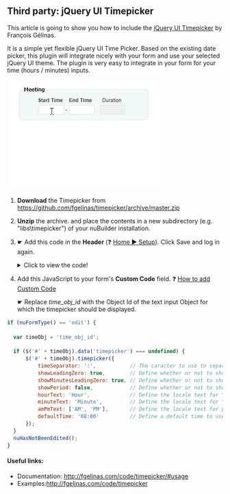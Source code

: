 ## Third party: jQuery UI Timepicker 

This article is going to show you how to include the [jQuery UI Timepicker](https://github.com/fgelinas/timepicker) by François Gélinas.

It is a simple yet flexible jQuery UI Time Picker.
Based on the existing date picker, this plugin will integrate nicely with your form and use your selected jQuery UI theme.
The plugin is very easy to integrate in your form for your time (hours / minutes) inputs.

<p align="left">
  <img src="screenshots/timepicker.gif">
</p>


1. **Download** the Timepicker from https://github.com/fgelinas/timepicker/archive/master.zip

2. **Unzip** the archive. and place the contents in a new subdirectory (e.g. "libs\timepicker") of your nuBuilder installation.

3. ☛  Add this code in the **Header** (❓ [Home ► Setup](/codelib/common/setup_header.gif)). Click Save and log in again.


   <details>
     <summary>Click to view the code!</summary>
      
    ```javascript
    </script>

    <link href="libs/jquery.ui.timepicker.css" rel="stylesheet">
  
    <script src='libs/jquery.ui.timepicker.js' type='text/javascript'></script>

    <script>
    ```
    </details>


4. Add this JavaScript to your form's **Custom Code** field.
   ❓ [How to add Custom Code](/common/form_add_custom_code_javascript.gif)


      ☛  Replace *time_obj_id* with the Object Id of the text input Object for which the timepicker should be displayed.

  ```javascript
if (nuFormType() == 'edit') {

    var timeObj = 'time_obj_id';

    if ($('#' + timeObj).data('timepicker') === undefined) {
        $('#' + timeObj).timepicker({
			timeSeparator: ':',           // The caracter to use to separate hours and minutes. (default: ':')
			showLeadingZero: true,        // Define whether or not to show a leading zero for hours < 10. (default: true)
			showMinutesLeadingZero: true, // Define whether or not to show a leading zero for minutes < 10. (default: true)
			showPeriod: false,            // Define whether or not to show AM/PM with selected time. (default: false)
			hourText: 'Hour',             // Define the locale text for "Hours"
			minuteText: 'Minute',         // Define the locale text for "Minute"
			amPmText: ['AM', 'PM'],       // Define the locale text for periods
			defaultTime: '08:00'          // Define a default time to use if displayed inline or input is empty
		});
	}
	nuHasNotBeenEdited();
}	  
```


#### Useful links:

* Documentation: http://fgelinas.com/code/timepicker/#usage
* Examples:http://fgelinas.com/code/timepicker 

